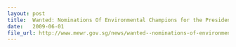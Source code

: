 ```yaml
---
layout: post
title:  Wanted: Nominations Of Environmental Champions for the President’s Award
date:   2009-06-01
file_url: http://www.mewr.gov.sg/news/wanted--nominations-of-environmental-champions-for-the-presidents-award
---
```

